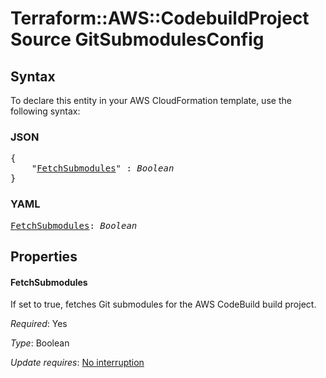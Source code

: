 # Terraform::AWS::CodebuildProject Source GitSubmodulesConfig

## Syntax

To declare this entity in your AWS CloudFormation template, use the following syntax:

### JSON

<pre>
{
    "<a href="#fetchsubmodules" title="FetchSubmodules">FetchSubmodules</a>" : <i>Boolean</i>
}
</pre>

### YAML

<pre>
<a href="#fetchsubmodules" title="FetchSubmodules">FetchSubmodules</a>: <i>Boolean</i>
</pre>

## Properties

#### FetchSubmodules

If set to true, fetches Git submodules for the AWS CodeBuild build project.

_Required_: Yes

_Type_: Boolean

_Update requires_: [No interruption](https://docs.aws.amazon.com/AWSCloudFormation/latest/UserGuide/using-cfn-updating-stacks-update-behaviors.html#update-no-interrupt)

